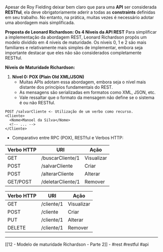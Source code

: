 Apesar de Roy Fielding deixar bem claro que para uma **API** ser considerada **RESTful**, ela deve obrigatoriamente aderir a todas as **constraints** definidas em seu trabalho. No entanto, na prática, muitas vezes é necessário adotar uma abordagem mais simplificada.

**Proposta de Leonard Richardson: Os 4 Níveis da API REST**
Para simplificar a implementação da abordagem REST, Leonard Richardson propôs um modelo dividido em 4 níveis de maturidade. Os níveis 0, 1 e 2 são mais familiares e relativamente mais simples de implementar, embora seja importante destacar que eles não são considerados completamente RESTful.

**Níveis de Maturidade Richardson:**
1. **Nível 0: POX (Plain Old XML/JSON)**
    - Muitas APIs adotam essa abordagem, embora seja o nível mais distante dos princípios fundamentais do REST.
    - As mensagens são serializadas em formatos como XML, JSON, etc.
    - Vale ressaltar que o formato da mensagem não define se o sistema é ou não RESTful.

```text
POST /salvarCliente <- Utilização de um verbo como recurso.
<Cliente>
  <Nome>Manoel da Silva</Nome>
  <!-- ... -->
</Cliente>
```

- Comparativo entre RPC (POX), RESTful e Verbos HTTP:

|Verbo HTTP|URI|Ação|
|---|---|---|
|GET|/buscarCliente/1|Visualizar|
|POST|/salvarCliente|Criar|
|POST|/alterarCliente|Alterar|
|GET/POST|/deletarCliente/1|Remover|

|Verbo HTTP|URI|Ação|
|---|---|---|
|GET|/cliente/1|Visualizar|
|POST|/cliente|Criar|
|PUT|/cliente/1|Alterar|
|DELETE|/cliente/1|Remover|

---
[[12 - Modelo de maturidade Richardson - Parte 2]] - #rest #restful #api